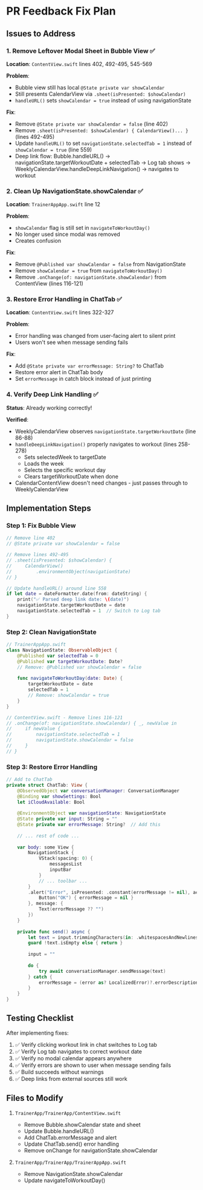 # PR Feedback Fix Plan

## Issues to Address

### 1. Remove Leftover Modal Sheet in Bubble View ✅
**Location**: `ContentView.swift` lines 402, 492-495, 545-569

**Problem**: 
- Bubble view still has local `@State private var showCalendar` 
- Still presents CalendarView via `.sheet(isPresented: $showCalendar)`
- `handleURL()` sets `showCalendar = true` instead of using navigationState

**Fix**:
- Remove `@State private var showCalendar = false` (line 402)
- Remove `.sheet(isPresented: $showCalendar) { CalendarView()... }` (lines 492-495)
- Update `handleURL()` to set `navigationState.selectedTab = 1` instead of `showCalendar = true` (line 559)
- Deep link flow: Bubble.handleURL() → navigationState.targetWorkoutDate + selectedTab → Log tab shows → WeeklyCalendarView.handleDeepLinkNavigation() → navigates to workout

### 2. Clean Up NavigationState.showCalendar ✅
**Location**: `TrainerAppApp.swift` line 12

**Problem**:
- `showCalendar` flag is still set in `navigateToWorkoutDay()`
- No longer used since modal was removed
- Creates confusion

**Fix**:
- Remove `@Published var showCalendar = false` from NavigationState
- Remove `showCalendar = true` from `navigateToWorkoutDay()` 
- Remove `.onChange(of: navigationState.showCalendar)` from ContentView (lines 116-121)

### 3. Restore Error Handling in ChatTab ✅
**Location**: `ContentView.swift` lines 322-327

**Problem**:
- Error handling was changed from user-facing alert to silent print
- Users won't see when message sending fails

**Fix**:
- Add `@State private var errorMessage: String?` to ChatTab
- Restore error alert in ChatTab body
- Set `errorMessage` in catch block instead of just printing

### 4. Verify Deep Link Handling ✅
**Status**: Already working correctly!

**Verified**:
- WeeklyCalendarView observes `navigationState.targetWorkoutDate` (line 86-88)
- `handleDeepLinkNavigation()` properly navigates to workout (lines 258-278)
  - Sets selectedWeek to targetDate
  - Loads the week
  - Selects the specific workout day
  - Clears targetWorkoutDate when done
- CalendarContentView doesn't need changes - just passes through to WeeklyCalendarView

## Implementation Steps

### Step 1: Fix Bubble View
```swift
// Remove line 402
// @State private var showCalendar = false

// Remove lines 492-495
// .sheet(isPresented: $showCalendar) {
//     CalendarView()
//         .environmentObject(navigationState)
// }

// Update handleURL() around line 558
if let date = dateFormatter.date(from: dateString) {
    print("✅ Parsed deep link date: \(date)")
    navigationState.targetWorkoutDate = date
    navigationState.selectedTab = 1  // Switch to Log tab
}
```

### Step 2: Clean NavigationState
```swift
// TrainerAppApp.swift
class NavigationState: ObservableObject {
    @Published var selectedTab = 0
    @Published var targetWorkoutDate: Date?
    // Remove: @Published var showCalendar = false
    
    func navigateToWorkoutDay(date: Date) {
        targetWorkoutDate = date
        selectedTab = 1
        // Remove: showCalendar = true
    }
}
```

```swift
// ContentView.swift - Remove lines 116-121
// .onChange(of: navigationState.showCalendar) { _, newValue in
//     if newValue {
//         navigationState.selectedTab = 1
//         navigationState.showCalendar = false
//     }
// }
```

### Step 3: Restore Error Handling
```swift
// Add to ChatTab
private struct ChatTab: View {
    @ObservedObject var conversationManager: ConversationManager
    @Binding var showSettings: Bool
    let iCloudAvailable: Bool
    
    @EnvironmentObject var navigationState: NavigationState
    @State private var input: String = ""
    @State private var errorMessage: String?  // Add this
    
    // ... rest of code ...
    
    var body: some View {
        NavigationStack {
            VStack(spacing: 0) {
                messagesList
                inputBar
            }
            // ... toolbar ...
        }
        .alert("Error", isPresented: .constant(errorMessage != nil), actions: {
            Button("OK") { errorMessage = nil }
        }, message: {
            Text(errorMessage ?? "")
        })
    }
    
    private func send() async {
        let text = input.trimmingCharacters(in: .whitespacesAndNewlines)
        guard !text.isEmpty else { return }
        
        input = ""
        
        do {
            try await conversationManager.sendMessage(text)
        } catch {
            errorMessage = (error as? LocalizedError)?.errorDescription ?? error.localizedDescription
        }
    }
}
```

## Testing Checklist

After implementing fixes:

1. ✅ Verify clicking workout link in chat switches to Log tab
2. ✅ Verify Log tab navigates to correct workout date
3. ✅ Verify no modal calendar appears anywhere
4. ✅ Verify errors are shown to user when message sending fails
5. ✅ Build succeeds without warnings
6. ✅ Deep links from external sources still work

## Files to Modify

1. `TrainerApp/TrainerApp/ContentView.swift`
   - Remove Bubble.showCalendar state and sheet
   - Update Bubble.handleURL()
   - Add ChatTab.errorMessage and alert
   - Update ChatTab.send() error handling
   - Remove onChange for navigationState.showCalendar

2. `TrainerApp/TrainerApp/TrainerAppApp.swift`
   - Remove NavigationState.showCalendar
   - Update navigateToWorkoutDay()